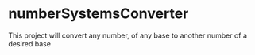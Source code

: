# numberSystemsConverter
This project will convert any number, of any base to another number of a desired base
